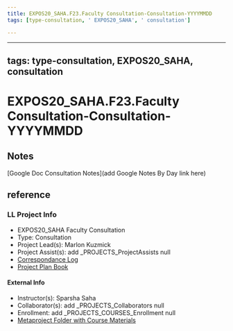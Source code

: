 ```yaml
---
title: EXPOS20_SAHA.F23.Faculty Consultation-Consultation-YYYYMMDD
tags: [type-consultation, ' EXPOS20_SAHA', ' consultation']

---
```


---
tags: type-consultation, EXPOS20_SAHA, consultation
---
# EXPOS20_SAHA.F23.Faculty Consultation-Consultation-YYYYMMDD

## Notes
[Google Doc Consultation Notes](add Google Notes By Day link here)

## reference
### LL Project Info
* EXPOS20_SAHA Faculty Consultation
* Type: Consultation
* Project Lead(s): Marlon Kuzmick
* Project Assist(s): add _PROJECTS_ProjectAssists null
* [Correspondance Log](https://docs.google.com/document/d/1yPnT2v0XVKY2x3EysWDj_o1PYlxoJLceDFYRQcZ9k8Q/edit#heading=h.6tedxfagcpve)
* [Project Plan Book](https://hackmd.io/@ll-23-24/BJyJ-bBR3)

#### External Info
* Instructor(s): Sparsha Saha
* Collaborator(s): add _PROJECTS_Collaborators null
* Enrollment: add _PROJECTS_COURSES_Enrollment null
* [Metaproject Folder with Course Materials](https://drive.google.com/drive/folders/1VByb5fzhD0sDBEoyMUeDdOMlp8knYwp7)
